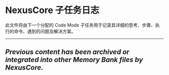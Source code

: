 # NexusCore 子任务日志

此文件将由下一个分配的 Code Mode 子任务用于记录其详细的思考、步骤、执行的命令、遇到的问题及解决方案。

---
*Previous content has been archived or integrated into other Memory Bank files by NexusCore.*
---